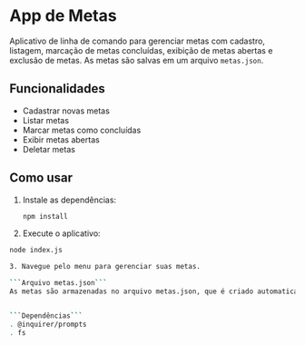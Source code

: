 # App de Metas

Aplicativo de linha de comando para gerenciar metas com cadastro, listagem, marcação de metas concluídas, exibição de metas abertas e exclusão de metas. As metas são salvas em um arquivo `metas.json`.

## Funcionalidades

- Cadastrar novas metas
- Listar metas
- Marcar metas como concluídas
- Exibir metas abertas
- Deletar metas

## Como usar

1. Instale as dependências:
   ```bash
   npm install

2. Execute o aplicativo:
  ```bash
 node index.js

3. Navegue pelo menu para gerenciar suas metas.

```Arquivo metas.json```
As metas são armazenadas no arquivo metas.json, que é criado automaticamente após o cadastro de uma nova meta.


```Dependências```
. @inquirer/prompts
. fs

